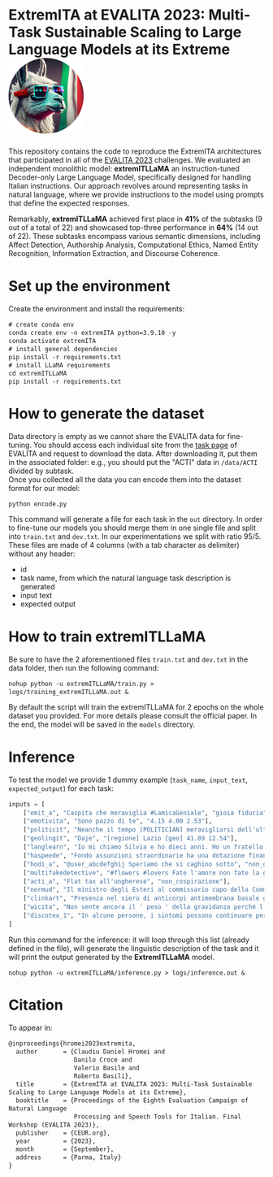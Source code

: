 
# ExtremITA at EVALITA 2023: Multi-Task Sustainable Scaling to Large Language Models at its Extreme ![logo](./docs/logo.png)

This repository contains the code to reproduce the ExtremITA architectures that participated in all of the [EVALITA 2023](https://www.evalita.it/campaigns/evalita-2023/) challenges. We evaluated an independent monolithic model: **extremITLLaMA** an instruction-tuned Decoder-only Large Language Model, specifically designed for handling Italian instructions. Our approach revolves around representing tasks in natural language, where we provide instructions to the model using prompts that define the expected responses.

Remarkably, **extremITLLaMA** achieved first place in **41%** of the subtasks (9 out of a total of 22) and showcased top-three performance in **64%** (14 out of 22). These subtasks encompass various semantic dimensions, including Affect Detection, Authorship Analysis, Computational Ethics, Named Entity Recognition, Information Extraction, and Discourse Coherence.


# Set up the environment

Create the environment and install the requirements:

```
# create conda env
conda create env -n extremITA python=3.9.10 -y
conda activate extremITA
# install general dependencies
pip install -r requirements.txt
# install LLaMA requirements
cd extremITLLaMA
pip install -r requirements.txt
```

# How to generate the dataset

Data directory is empty as we cannot share the EVALITA data for fine-tuning. You should access each individual site from the [task page](https://www.evalita.it/campaigns/evalita-2023/tasks/) of EVALITA and request to download the data. After downloading it, put them in the associated folder: e.g., you should put the "ACTI" data in `/data/ACTI` divided by subtask.  
Once you collected all the data you can encode them into the dataset format for our model:

```
python encode.py
```

This command will generate a file for each task in the `out` directory. In order to fine-tune our models you should merge them in one single file and split into `train.txt` and `dev.txt`. In our experimentations we split with ratio 95/5.  
These files are made of 4 columns (with a tab character as delimiter) without any header:
- id
- task name, from which the natural language task description is generated
- input text
- expected output


# How to train extremITLLaMA

Be sure to have the 2 aforementioned files `train.txt` and `dev.txt` in the data folder, then run the following command:

```
nohup python -u extremITLLaMA/train.py > logs/training_extremITLLaMA.out &
```

By default the script will train the extremITLLaMA for 2 epochs on the whole dataset you provided. For more details please consult the official paper. In the end, the model will be saved in the `models` directory.


# Inference

To test the model we provide 1 dummy example (`task_name`, `input_text`, `expected_output`) for each task:

```python
inputs = [
    ["emit_a", "Caspita che meraviglia #LamicaGeniale", "gioia fiducia"],
    ["emotivita", "Sono pazzo di te", "4.15 4.00 2.53"],
    ["politicit", "Neanche il tempo [POLITICIAN] meravigliarsi dell'ultima assurdità, che [POLITICIAN] #[POLITICAL_PARTY] sforna un'altra proposta inutile e bislacca. L'ultima quella [POLITICIAN] bonus per i matrimoni in chiesa. Propaganda a cui le persone, impegnate con ben altre priorità, non abboccheranno. 30 anni dopo ancora in piazza Tienanmen. @user Ironia, questa sconosciuta. . Si occupi [POLITICIAN] cose più serie, Direttore. . Io mi curerò [POLITICIAN] utilizzare le virgolette [POLITICIAN] prossima volta onde evitarLe l'incombenza [POLITICIAN] commentare quel che scrive una deputata dell'opposizione mentre il governo massacra il Paese. E Lei tace. Saluti. @user Cercherò [POLITICIAN] farla uscire meglio [POLITICIAN] prossima volta. Grazie!", "donna sinistra centrosinistra"],
    ["geolingit", "Daje", "[regione] Lazio [geo] 41.89 12.54"],
    ["langlearn", "Io mi chiamo Silvia e ho dieci anni. Ho un fratello di quattordici anni; se pensate sia bello averne uno più grande vi sbagliate. Vorrei che il mio fratello andasse via, però non so cosa farei senza di lui. Gli voglio bene e so, anche se in realtà non lo so, che anche lui mi vuole “bene”. [SEP] I miti di ieri erano rappresentati da una favola con eroi rimasti ancora oggi famosi, mentre i miti di oggi sono persone che quando finisce la loro carriera vengono dimenticati da quasi tutti. Il mio mito in canzone e spettacolo è Selena Gomez. Anche se ora, tutti la odiano perché si è fidanzata con Justin Biber a me piace comunque e non mi importa di tutto quello che pensano gli altri. Le sue canzoni sono bellissime!", "corretto"],
    ["haspeede", "Fondo assunzioni straordinarie ha una dotazione finanziaria rilevante #leggedibilancio", "non_odio"],
    ["hodi_a", "@user_abcdefghij Speriamo che si caghino sotto", "non_omotransfobico"],
    ["multifakedetective", "#flowers #lovers Fate l'amore non fate la guerra. Marc Chagall, 'Il mazzo di fiori degli amanti', 1926. #art #painting #marcchagall #NoWars https://t.co/XahcLle4SK", "probabilmente vero"],
    ["acti_a", "Flat tax all'ungherese", "non_cospirazione"],
    ["nermud", "Il ministro degli Esteri al commissario capo della Commissione alleata", "[ORG] Commissione alleata"],
    ["clinkart", "Presenza nel siero di anticorpi antimembrana basale glomerulare (anti MBG); negativa la ricerca di anticorpi anti citoplasma dei neutrofili (ANCA).", "[BREL] negativa [SEP] anticorpi [EREL] [BREL] negativa [SEP] ANCA [EREL]"],
    ["wicita", "Non sente ancora il ' peso ' della gravidanza perché l' aumento dell' addome è contenuto e i timori dei primi mesi sono ormai [BT1] superati  [ET1] . [SEP] I provvedimenti di utilizzazione possono essere adottati soltanto nei riguardi di personale che abbia [BT2] superato  [ET2] il periodo di prova.", "uguale"],
    ["discotex_1", "In alcune persone, i sintomi possono continuare per anni. Nella maggior parte dei pazienti, questi sintomi sono seguiti da movimenti involontari e dalla comparsa di un elettroencefalogramma atipico. La maggior parte dei pazienti muore a sei mesi dall'esordio, spesso a causa di infezioni intercorrenti quali polmoniti dovute al deterioramento del riflesso della tosse. [SEP] La prima, allo stato nativo, è solubile in acqua ed è presente nelle cellule sane.", "non_coerente"]
]
```

Run this command for the inference: it will loop through this list (already defined in the file), will generate the linguistic description of the task and it will print the output generated by the **ExtremITLLaMA** model.

```
nohup python -u extremITLLaMA/inference.py > logs/inference.out &
```


# Citation
To appear in:
```
@inproceedings{hromei2023extremita,
  author       = {Claudiu Daniel Hromei and
                  Danilo Croce and
                  Valerio Basile and
                  Roberto Basili},
  title        = {ExtremITA at EVALITA 2023: Multi-Task Sustainable Scaling to Large Language Models at its Extreme},
  booktitle    = {Proceedings of the Eighth Evaluation Campaign of Natural Language
                  Processing and Speech Tools for Italian. Final Workshop (EVALITA 2023)},
  publisher    = {CEUR.org},
  year         = {2023},
  month        = {September},
  address      = {Parma, Italy}
}
```
